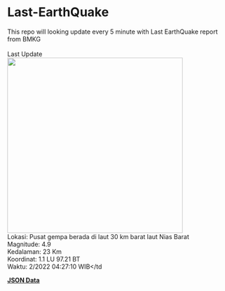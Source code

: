 # Last-EarthQuake
This repo will looking update every 5 minute with Last EarthQuake report from BMKG
<br>
<br>
Last Update
<br>
<img src="https://ews.bmkg.go.id/TEWS/data/20221205042710.mmi.jpg" width="400"/>
<br>
Lokasi: Pusat gempa berada di laut 30 km barat laut Nias Barat <br>
Magnitude: 4.9 <br>
Kedalaman: 23 Km <br>
Koordinat: 1.1 LU 97.21 BT <br>
Waktu: 2/2022 04:27:10 WIB</td <br>

<a href="./data/data.json">**JSON Data**</a>
